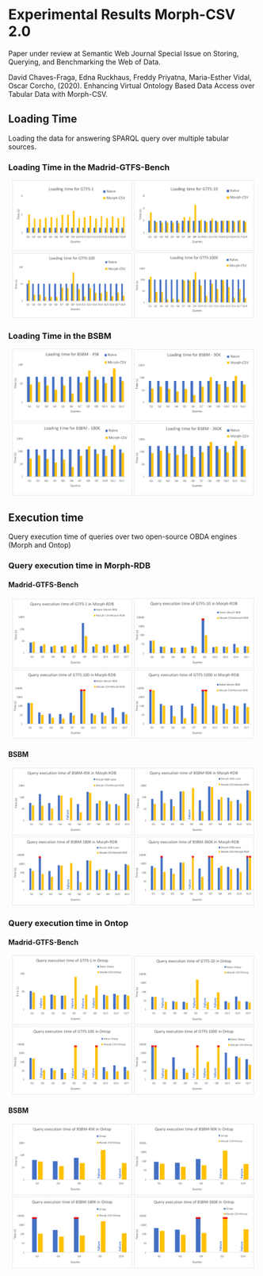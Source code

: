 # Experimental Results Morph-CSV 2.0

Paper under review at Semantic Web Journal Special Issue on Storing, Querying, and Benchmarking the Web of Data. 

David Chaves-Fraga, Edna Ruckhaus, Freddy Priyatna, Maria-Esther Vidal, Oscar Corcho, (2020). Enhancing Virtual Ontology Based Data Access over Tabular Data with Morph-CSV.

## Loading Time
Loading the data for answering SPARQL query over multiple tabular sources.

### Loading Time in the Madrid-GTFS-Bench
<p align="center">
<img src="https://github.com/oeg-upm/morph-csv/blob/evaluation/swj2020-si-webofdata/load/load_gtfs_1.png?raw=true" width="48%">
<img src="https://github.com/oeg-upm/morph-csv/blob/evaluation/swj2020-si-webofdata/load/load_gtfs_10.png?raw=true" width="48%">
<img src="https://github.com/oeg-upm/morph-csv/blob/evaluation/swj2020-si-webofdata/load/load_gtfs_100.png?raw=true" width="48%">
<img src="https://github.com/oeg-upm/morph-csv/blob/evaluation/swj2020-si-webofdata/load/load_gtfs_1000.png?raw=true" width="48%">
<p>

### Loading Time in the BSBM
<p align="center">
<img src="https://github.com/oeg-upm/morph-csv/blob/evaluation/swj2020-si-webofdata/load/load_bsbm_45.png?raw=true" width="48%">
<img src="https://github.com/oeg-upm/morph-csv/blob/evaluation/swj2020-si-webofdata/load/load_bsbm_90.png?raw=true" width="48%">
<img src="https://github.com/oeg-upm/morph-csv/blob/evaluation/swj2020-si-webofdata/load/load_bsbm_180.png?raw=true" width="48%">
<img src="https://github.com/oeg-upm/morph-csv/blob/evaluation/swj2020-si-webofdata/load/load_bsbm_360.png?raw=true" width="48%">
<p>


## Execution time
Query execution time of queries over two open-source OBDA engines (Morph and Ontop)

### Query execution time in Morph-RDB
#### Madrid-GTFS-Bench
<p align="center">
<img src="https://github.com/oeg-upm/morph-csv/blob/evaluation/swj2020-si-webofdata/execution/execution_gtfs_morph_1.png?raw=true" width="48%">
<img src="https://github.com/oeg-upm/morph-csv/blob/evaluation/swj2020-si-webofdata/execution/execution_gtfs_morph_10.png?raw=true" width="48%">
<img src="https://github.com/oeg-upm/morph-csv/blob/evaluation/swj2020-si-webofdata/execution/execution_gtfs_morph_100.png?raw=true" width="48%">
<img src="https://github.com/oeg-upm/morph-csv/blob/evaluation/swj2020-si-webofdata/execution/execution_gtfs_morph_1000.png?raw=true" width="48%">
<p>

#### BSBM
<p align="center">
<img src="https://github.com/oeg-upm/morph-csv/blob/evaluation/swj2020-si-webofdata/execution/execution_bsbm_morph_45.png?raw=true" width="48%">
<img src="https://github.com/oeg-upm/morph-csv/blob/evaluation/swj2020-si-webofdata/execution/execution_bsbm_morph_90.png?raw=true" width="48%">
<img src="https://github.com/oeg-upm/morph-csv/blob/evaluation/swj2020-si-webofdata/execution/execution_bsbm_morph_180.png?raw=true" width="48%">
<img src="https://github.com/oeg-upm/morph-csv/blob/evaluation/swj2020-si-webofdata/execution/execution_bsbm_morph_360.png?raw=true" width="48%">
<p>

### Query execution time in Ontop
#### Madrid-GTFS-Bench
<p align="center">
<img src="https://github.com/oeg-upm/morph-csv/blob/evaluation/swj2020-si-webofdata/execution/execution_gtfs_ontop_1.png?raw=true" width="48%">
<img src="https://github.com/oeg-upm/morph-csv/blob/evaluation/swj2020-si-webofdata/execution/execution_gtfs_ontop_10.png?raw=true" width="48%">
<img src="https://github.com/oeg-upm/morph-csv/blob/evaluation/swj2020-si-webofdata/execution/execution_gtfs_ontop_100.png?raw=true" width="48%">
<img src="https://github.com/oeg-upm/morph-csv/blob/evaluation/swj2020-si-webofdata/execution/execution_gtfs_ontop_1000.png?raw=true" width="48%">
<p>

#### BSBM
<p align="center">
<img src="https://github.com/oeg-upm/morph-csv/blob/evaluation/swj2020-si-webofdata/execution/execution_bsbm_ontop_45.png?raw=true" width="48%">
<img src="https://github.com/oeg-upm/morph-csv/blob/evaluation/swj2020-si-webofdata/execution/execution_bsbm_ontop_90.png?raw=true" width="48%">
<img src="https://github.com/oeg-upm/morph-csv/blob/evaluation/swj2020-si-webofdata/execution/execution_bsbm_ontop_180.png?raw=true" width="48%">
<img src="https://github.com/oeg-upm/morph-csv/blob/evaluation/swj2020-si-webofdata/execution/execution_bsbm_ontop_360.png?raw=true" width="48%">
<p>

